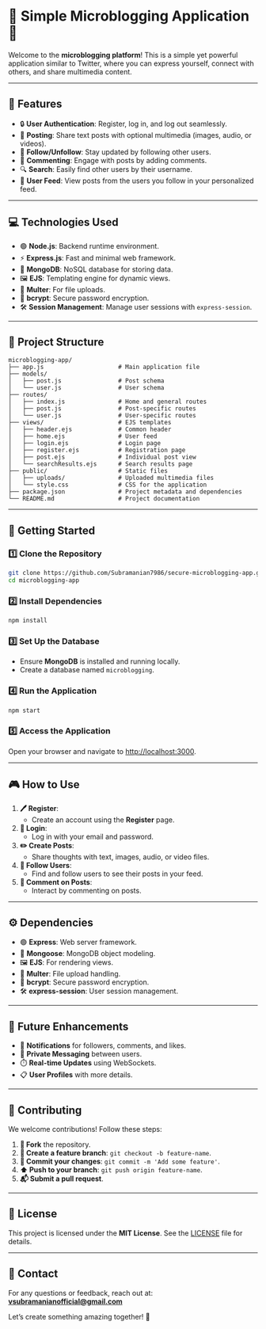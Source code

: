 # 🌟 **Simple Microblogging Application** 🌟

Welcome to the **microblogging platform**! This is a simple yet powerful application similar to Twitter, where you can express yourself, connect with others, and share multimedia content.

---

## 🎯 **Features**
- 🔒 **User Authentication**: Register, log in, and log out seamlessly.
- 📝 **Posting**: Share text posts with optional multimedia (images, audio, or videos).
- 🤝 **Follow/Unfollow**: Stay updated by following other users.
- 💬 **Commenting**: Engage with posts by adding comments.
- 🔍 **Search**: Easily find other users by their username.
- 📰 **User Feed**: View posts from the users you follow in your personalized feed.

---

## 💻 **Technologies Used**
- 🟢 **Node.js**: Backend runtime environment.
- ⚡ **Express.js**: Fast and minimal web framework.
- 🍃 **MongoDB**: NoSQL database for storing data.
- 🖼️ **EJS**: Templating engine for dynamic views.
- 📂 **Multer**: For file uploads.
- 🔑 **bcrypt**: Secure password encryption.
- 🛠️ **Session Management**: Manage user sessions with `express-session`.

---

## 📂 **Project Structure**
```plaintext
microblogging-app/
├── app.js                     # Main application file
├── models/
│   ├── post.js                # Post schema
│   └── user.js                # User schema
├── routes/
│   ├── index.js               # Home and general routes
│   ├── post.js                # Post-specific routes
│   └── user.js                # User-specific routes
├── views/                     # EJS templates
│   ├── header.ejs             # Common header
│   ├── home.ejs               # User feed
│   ├── login.ejs              # Login page
│   ├── register.ejs           # Registration page
│   ├── post.ejs               # Individual post view
│   └── searchResults.ejs      # Search results page
├── public/                    # Static files
│   ├── uploads/               # Uploaded multimedia files
│   └── style.css              # CSS for the application
├── package.json               # Project metadata and dependencies
└── README.md                  # Project documentation
```

---

## 🚀 **Getting Started**

### 1️⃣ Clone the Repository
```bash
git clone https://github.com/Subramanian7986/secure-microblogging-app.git
cd microblogging-app
```

### 2️⃣ Install Dependencies
```bash
npm install
```

### 3️⃣ Set Up the Database
- Ensure **MongoDB** is installed and running locally.
- Create a database named `microblogging`.

### 4️⃣ Run the Application
```bash
npm start
```

### 5️⃣ Access the Application
Open your browser and navigate to [http://localhost:3000](http://localhost:3000).

---

## 🎮 **How to Use**

1. **🖊️ Register**:
   - Create an account using the **Register** page.
2. **🔑 Login**:
   - Log in with your email and password.
3. **✏️ Create Posts**:
   - Share thoughts with text, images, audio, or video files.
4. **👥 Follow Users**:
   - Find and follow users to see their posts in your feed.
5. **💬 Comment on Posts**:
   - Interact by commenting on posts.

---

## ⚙️ **Dependencies**
- 🟢 **Express**: Web server framework.
- 🍃 **Mongoose**: MongoDB object modeling.
- 🖼️ **EJS**: For rendering views.
- 📂 **Multer**: File upload handling.
- 🔑 **bcrypt**: Secure password encryption.
- 🛠️ **express-session**: User session management.

---

## 🌟 **Future Enhancements**
- 🔔 **Notifications** for followers, comments, and likes.
- 📨 **Private Messaging** between users.
- ⏱️ **Real-time Updates** using WebSockets.
- 📋 **User Profiles** with more details.

---

## 🤝 **Contributing**
We welcome contributions! Follow these steps:
1. **🍴 Fork** the repository.
2. **🔀 Create a feature branch**: `git checkout -b feature-name`.
3. **💾 Commit your changes**: `git commit -m 'Add some feature'`.
4. **⬆️ Push to your branch**: `git push origin feature-name`.
5. **📬 Submit a pull request**.

---

## 📜 **License**
This project is licensed under the **MIT License**. See the [LICENSE](LICENSE) file for details.

---

## 📧 **Contact**
For any questions or feedback, reach out at: **vsubramanianofficial@gmail.com**

Let’s create something amazing together! 🎉
